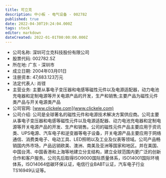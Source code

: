 ```yaml
---
title: 可立克
description: 中小板 - 电气设备 - 002782
published: true
date: 2022-04-30T19:24:04.000Z
tags: stock
editor: markdown
dateCreated: 2022-01-01T00:00:00.000Z
---
```


- 公司名称: 深圳可立克科技股份有限公司
- 股票代码: 002782.SZ
- 所在地: 广东 - 深圳市
- 成立日期: 2004年03月01日
- 注册资本: 47,683.123万元
- 法定代表人: 肖铿
- 主营业务: 主要从事电子变压器和电感等磁性元件以及电源适配器，动力电池充电器和定制电源等开关电源产品的开发，生产和销售;主要产品为磁性元件类产品与开关电源类产品
- 公司官网: [www.clickele.com](www.clickele.com)
- 公司介绍: 公司是全球著名的磁性元件和电源技术解决方案供应商。公司主要从事电子变压器和电感等磁性元件以及电源适配器、动力电池充电器和定制电源等开关电源产品的开发、生产和销售。公司的磁性元件产品主要应用于资讯类、UPS电源、汽车电子和逆变器等电子设备，开关电源产品主要应用于网络通信、消费类电子、电动工具、LED照明以及工业及仪表等领域。公司产品畅销国内外市场，产品远销欧美、澳洲、南美及亚洲等国家和地区。并在美国、中国台湾、中国香港和上海等地建立分支结构，建立全球范围内更广泛的创新合作和客户服务。公司先后取得ISO9000国际质量体系，ISO14001国际环境体系，ISO14064低碳环保认证，电信行业BABT认证，汽车电子行业TS16949认证等。


